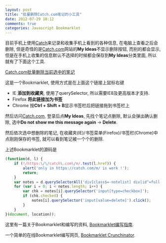 ```yaml
---
layout: post
title: "批量删除Catch.com笔记的小工具"
date: 2012-07-29 18:12
comments: true
categories: Javascript Bookmarklet
---
```


目前手机上使用[Catch][]来记录和收集手机上看到的各种信息, 在电脑上查看之后会删除, 但是奇怪的是[Catch.com][Catch]网站的**My Ideas**不显示删除按钮, 而别的都会显示, 但是在手机上收集的信息默认不选择的时候都会保存到**My Ideas**分类里面, 所以就有了下面这个工具.


<a href="javascript:(function(d, l) {if (!/https:\/\/catch\.com\/m/.test(l.href)) {alert(&#39;only in https://catch.com/m/ is work !&#39;);return;}var notes = d.querySelectorAll(&#39;[class$=-notelist] div[id&#94;=full-]&#39;);for (var i = 0; i < notes.length; i++) {var chk = notes[i].querySelector(&#39;input[type=checkbox]&#39;);if (chk.checked) {notes[i].querySelector(&#39;input[value=delete]&#39;).click();}}}(document, location));">Catch.com批量删除当前选中的笔记</a>

这是一个Bookmarklet, 使用方式是在上面这个链接上鼠标右键

-   IE **添加到收藏夹**, 使用了querySelector, 所以需要IE8及更高版本才支持.
-   Firefox **将此链接加为书签**
-   Chrome 按**Ctrl + Shift + B**显示书签栏后把链接拖到书签栏上

然后访问[Catch.com][Catch], 登录后点**My Ideas**, 先找个笔记点删除, 默认会弹出确认删除, 选中**Do not show me this message again** -> **Delete**.

然后依次选中想删除的笔记, 在收藏夹(IE)/书签菜单(Firefox)/书签栏(Chrome)中点刚刚保存的书签, 就可以看到笔记被一个个的删除.

<!-- more -->

上述Bookmarklet的源码是

``` js bookmarklet.js Catch.com批量删除当前选中的笔记
(function(d, l) {
    if (!/https:\/\/catch\.com\/m/.test(l.href)) {
        alert('only in https://catch.com/m/ is work !');
        return;
    }
    var notes = d.querySelectorAll('div[class$=-notelist] div[id^=full-]');
    for (var i = 0; i < notes.length; i++) {
        var chk = notes[i].querySelector('input[type=checkbox]');
        if (chk.checked) {
            notes[i].querySelector('input[value=delete]').click();
        }
    }
}(document, location));
```

这里有一篇关于Bookmarklet和编写的资料, [Bookmarklet编写指南](http://www.ruanyifeng.com/blog/2011/06/a_guide_for_writing_bookmarklet.html).

一个简单的在线Bookmarklet编写网页, [Bookmarklet Crunchinator](http://ted.mielczarek.org/code/mozilla/bookmarklet.html).

[Catch]: https://catch.com/
